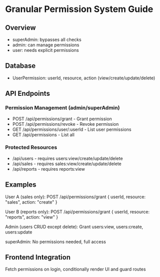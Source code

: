 # Granular Permission System Guide

## Overview
- superAdmin: bypasses all checks
- admin: can manage permissions
- user: needs explicit permissions

## Database
- UserPermission: userId, resource, action (view/create/update/delete)

## API Endpoints

### Permission Management (admin/superAdmin)
- POST /api/permissions/grant - Grant permission
- POST /api/permissions/revoke - Revoke permission
- GET /api/permissions/user/:userId - List user permissions
- GET /api/permissions - List all

### Protected Resources
- /api/users - requires users:view/create/update/delete
- /api/sales - requires sales:view/create/update/delete
- /api/reports - requires reports:view

## Examples

User A (sales only):
POST /api/permissions/grant { userId, resource: "sales", action: "create" }

User B (reports only):
POST /api/permissions/grant { userId, resource: "reports", action: "view" }

Admin (users CRUD except delete):
Grant users:view, users:create, users:update

superAdmin: No permissions needed, full access

## Frontend Integration
Fetch permissions on login, conditionally render UI and guard routes
